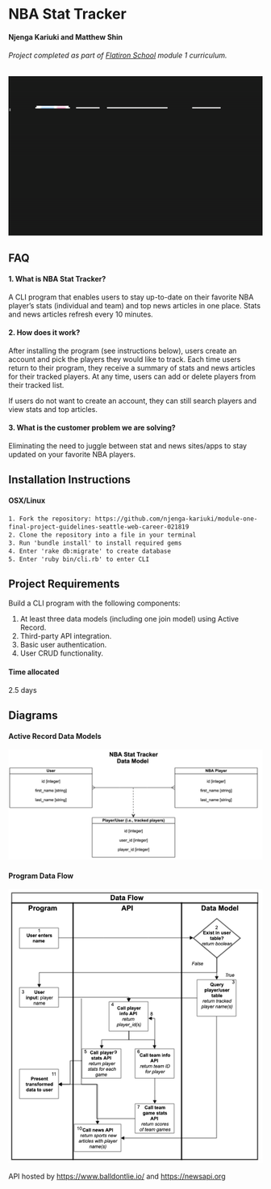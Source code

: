 # NBA Stat Tracker

#### Njenga Kariuki and Matthew Shin
###### Project completed as part of [Flatiron School](https://flatironschool.comcampuses/seattle/) module 1 curriculum.

![gif of video](keep_gif.gif)

## FAQ
#### 1. What is NBA Stat Tracker?
A CLI program that enables users to stay up-to-date on their favorite NBA player’s stats (individual and team) and top news articles in one place. Stats and news articles refresh every 10 minutes.

#### 2. How does it work?
After installing the program (see instructions below), users create an account and pick the players they would like to track. Each time users return to their program, they receive a summary of stats and news articles for their tracked players. At any time, users can add or delete players from their tracked list.   

If users do not want to create an account, they can still search players and view stats and top articles.

#### 3. What is the customer problem we are solving?
Eliminating the need to juggle between stat and news sites/apps to stay updated on your favorite NBA players.

## Installation Instructions
#### OSX/Linux
```
1. Fork the repository: https://github.com/njenga-kariuki/module-one-final-project-guidelines-seattle-web-career-021819
2. Clone the repository into a file in your terminal
3. Run 'bundle install' to install required gems
4. Enter 'rake db:migrate' to create database
5. Enter 'ruby bin/cli.rb' to enter CLI
```
## Project Requirements
Build a CLI program with the following components:
1.	At least three data models (including one join model) using Active Record.
2.	Third-party API integration.
3.	Basic user authentication.
4.	User CRUD functionality.

#### Time allocated
2.5 days

## Diagrams
#### Active Record Data Models
![Data model](data_model.png)

#### Program Data Flow

![Data model](data_flow.png)


API hosted by https://www.balldontlie.io/ and https://newsapi.org
